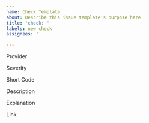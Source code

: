 ```yaml
---
name: Check Template
about: Describe this issue template's purpose here.
title: 'check: '
labels: new check
assignees: ''

---
```


Provider
<!-- Specify the provider. eg; aws -->

Severity
<!-- Specify the severity of the issue -->

Short Code
<!-- Provide a terse code for the check -->

Description
<!-- Provide a description of the check -->

Explanation
<!-- Provide a longer explanation for the issue -->

Link
<!-- Add a link to the providers documentation -->
